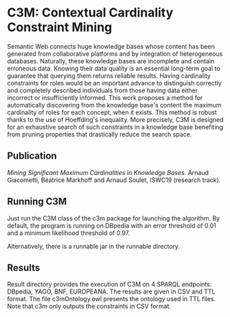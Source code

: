 # C3M: Contextual Cardinality Constraint Mining

Semantic Web connects huge knowledge bases whose content has been generated from collaborative platforms and by integration of heterogeneous databases. Naturally, these knowledge bases are incomplete and contain erroneous data. Knowing their data quality is an essential long-term goal to guarantee that querying them returns reliable results. Having cardinality constraints for roles would be an important advance to distinguish correctly and completely described individuals from those having data either incorrect or insufficiently informed. This work proposes a method for automatically discovering from the knowledge base's content the maximum cardinality of roles for each concept, when it exists. This method is robust thanks to the use of Hoeffding's inequality. More precisely, C3M is designed for an exhaustive search of such constraints in a knowledge base benefiting from pruning properties that drastically reduce the search space. 

## Publication

*Mining Significant Maximum Cardinalities in Knowledge Bases.*
Arnaud Giacometti, Béatrice Markhoff and Arnaud Soulet, ISWC19 (research track).

## Running C3M

Just run the C3M class of the c3m package for launching the algorithm. By default, the program is running on DBpedia with an error threshold of 0.01 and a minimum likelihood threshold of 0.97.

Alternatively, there is a runnable jar in the runnable directory.

## Results

Result directory provides the execution of C3M on 4 SPARQL endpoints: DBpedia, YAGO, BNF, EUROPEANA. The results are given in CSV and TTL format. The file c3mOntology.owl presents the ontology used in TTL files. Note that c3m only outputs the constraints in CSV format.
